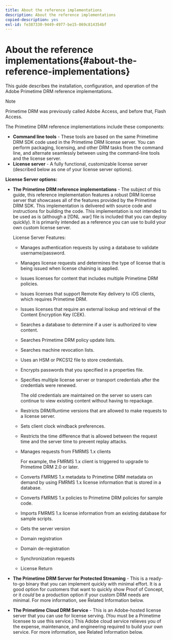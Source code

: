 ```yaml
---
title: About the reference implementations
description: About the reference implementations
copied-description: yes
exl-id: fe387330-9449-4977-be15-069c814354bf
---
```

# About the reference implementations{#about-the-reference-implementations}

 This guide describes the installation, configuration, and operation of the Adobe Primetime DRM reference implementations. 

>[!NOTE]
>
>Primetime DRM was previously called Adobe Access, and before that, Flash Access.

The Primetime DRM reference implementations include these components:

* **Command line tools** - These tools are based on the same Primetime DRM SDK code used in the Primetime DRM license server. You can perform packaging, licensing, and other DRM tasks from the command line, and alternate seamlessly between using the command-line tools and the license server. 
* **License server** - A fully functional, customizable license server (described below as one of your license server options).

**License Server options:**

* **The Primetime DRM reference implementations** - The subject of this guide, this reference implementation features a robust DRM license server that showcases all of the features provided by the Primetime DRM SDK. This implementation is delivered with source code and instructions for building the code. This implementation is not intended to be used as is (although a [!DNL .war] file is included that you can deploy quickly). It is primarily intended as a reference you can use to build your own custom license server.

  License Server Features:

    * Manages authentication requests by using a database to validate username/password. 
    * Manages license requests and determines the type of license that is being issued when license chaining is applied. 
    * Issues licenses for content that includes multiple Primetime DRM policies. 
    * Issues licenses that support Remote Key delivery to iOS clients, which requires Primetime DRM. 
    * Issues licenses that require an external lookup and retrieval of the Content Encryption Key (CEK). 
    * Searches a database to determine if a user is authorized to view content. 
    * Searches Primetime DRM policy update lists. 
    * Searches machine revocation lists. 
    * Uses an HSM or PKCS12 file to store credentials. 
    * Encrypts passwords that you specified in a properties file. 
    * Specifies multiple license server or transport credentials after the credentials were renewed.

      The old credentials are maintained on the server so users can continue to view existing content without having to repackage. 
    * Restricts DRM/Runtime versions that are allowed to make requests to a license server. 
    * Sets client clock windback preferences. 
    * Restricts the time difference that is allowed between the request time and the server time to prevent replay attacks. 
    * Manages requests from FMRMS 1.x clients

      For example, the FMRMS 1.x client is triggered to upgrade to Primetime DRM 2.0 or later. 
    * Converts FMRMS 1.x metadata to Primetime DRM metadata on demand by using FMRMS 1.x license information that is stored in a database. 
    * Converts FMRMS 1.x policies to Primetime DRM policies for sample code. 
    * Imports FMRMS 1.x license information from an existing database for sample scripts. 
    * Gets the server version 
    * Domain registration 
    * Domain de-registration 
    * Synchronization requests 
    * License Return

* **The Primetime DRM Server for Protected Streaming** - This is a ready-to-go binary that you can implement quickly with minimal effort. It is a good option for customers that want to quickly show Proof of Concept, or it *could* be a production option if your custom DRM needs are minimal. For more information, see Related Information below. 

* **The Primetime Cloud DRM Service** - This is an Adobe-hosted license server that you can use for license serving. (You must be a Primetime licensee to use this service.) This Adobe cloud service relieves you of the expense, maintenance, and engineering required to build your own service. For more information, see Related Information below.
